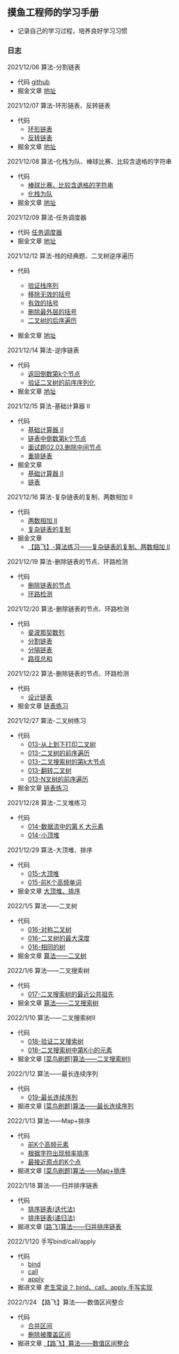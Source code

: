 ## 摸鱼工程师的学习手册
 - 记录自己的学习过程，培养良好学习习惯


### 日志
2021/12/06 算法-分割链表
  - 代码 [github](https://github.com/alienRidingCat/Study-code/blob/main/%E7%AE%97%E6%B3%95/001/001.js)
  - 掘金文章 [地址](https://juejin.cn/post/7038631690540957733)

2021/12/07 算法-环形链表、反转链表
  - 代码 
    - [环形链表](https://github.com/alienRidingCat/Study-code/blob/main/%E7%AE%97%E6%B3%95/002/002.js)
    - [反转链表](https://github.com/alienRidingCat/Study-code/blob/main/%E7%AE%97%E6%B3%95/003/003.js)
  - 掘金文章 [地址](https://juejin.cn/post/7038976115314016293)
  
2021/12/08 算法-化栈为队、棒球比赛、比较含退格的字符串
  - 代码 
    - [棒球比赛、比较含退格的字符串](https://github.com/alienRidingCat/Study-code/blob/main/%E7%AE%97%E6%B3%95/004/004.js)
    - [化栈为队](https://github.com/alienRidingCat/Study-code/blob/main/%E7%AE%97%E6%B3%95/004/004-2.js)
  - 掘金文章 [地址](https://juejin.cn/post/7039371448992923656/)

2021/12/09 算法-任务调度器
  - 代码 [任务调度器](https://github.com/alienRidingCat/Study-code/blob/main/%E7%AE%97%E6%B3%95/005/005.js)
  - 掘金文章 [地址](https://juejin.cn/post/7039744043168825357/)

2021/12/12 算法-栈的经典题、二叉树逆序遍历
  - 代码 
    - [验证栈序列](https://github.com/alienRidingCat/Study-code/blob/main/%E7%AE%97%E6%B3%95/006/006-验证栈序列.js)
    - [移除无效的括号](https://github.com/alienRidingCat/Study-code/blob/main/%E7%AE%97%E6%B3%95/006/006-移除无效的括号.js)
    - [有效的括号](https://github.com/alienRidingCat/Study-code/blob/main/%E7%AE%97%E6%B3%95/006/006-有效的括号.js)
    - [删除最外层的括号](https://github.com/alienRidingCat/Study-code/blob/main/%E7%AE%97%E6%B3%95/006/006-删除最外层的括号.js)
    - [二叉树的后序遍历](https://github.com/alienRidingCat/Study-code/blob/main/%E7%AE%97%E6%B3%95/006/006-二叉树的后序遍历.js)

  - 掘金文章 [地址](https://juejin.cn/post/7040822962999541768/)

2021/12/14 算法-逆序链表
  - 代码 
    - [返回倒数第k个节点](https://github.com/alienRidingCat/Study-code/blob/main/%E7%AE%97%E6%B3%95/007/007-返回倒数第k个节点.js)
    - [验证二叉树的前序序列化](https://github.com/alienRidingCat/Study-code/blob/main/%E7%AE%97%E6%B3%95/007/007-验证二叉树的前序序列化.js)
  - 掘金文章 [地址](https://juejin.cn/post/7041552498280103950/)

2021/12/15 算法-基础计算器 II
  - 代码 
    - [基础计算器 II](https://github.com/alienRidingCat/Study-code/blob/main/%E7%AE%97%E6%B3%95/008/008-基础计算器II.js)
    - [链表中倒数第k个节点](https://github.com/alienRidingCat/Study-code/blob/main/%E7%AE%97%E6%B3%95/008/008-链表中倒数第k个节点.js)
    - [面试题02.03.删除中间节点](https://github.com/alienRidingCat/Study-code/blob/main/%E7%AE%97%E6%B3%95/008/008-面试题02.03.删除中间节点.js)
    - [重排链表](https://github.com/alienRidingCat/Study-code/blob/main/%E7%AE%97%E6%B3%95/008/008-重排链表.js)
  - 掘金文章 
    - [基础计算器 II](https://juejin.cn/post/7041835545734938655)
    - [链表](https://juejin.cn/post/7041977575748567077/)

2021/12/16 算法-复杂链表的复制、两数相加 II
  - 代码 
    - [两数相加 II](https://github.com/alienRidingCat/Study-code/blob/main/%E7%AE%97%E6%B3%95/009/009-445.两数相加II.ts)
    - [复杂链表的复制](https://github.com/alienRidingCat/Study-code/blob/main/%E7%AE%97%E6%B3%95/009/009-复杂链表的复制.js)
  - 掘金文章 
    - [【路飞】-算法练习——复杂链表的复制、两数相加 II](https://juejin.cn/post/7042345738453385223/)

2021/12/19 算法-删除链表的节点、环路检测
  - 代码 
    - [删除链表的节点](https://github.com/alienRidingCat/Study-code/blob/main/%E7%AE%97%E6%B3%95/010/010-删除链表的节点.js)
    - [环路检测](https://github.com/alienRidingCat/Study-code/blob/main/%E7%AE%97%E6%B3%95/010/010-环路检测.js)
  
2021/12/20 算法-删除链表的节点、环路检测
  - 代码 
    - [斐波那契数列](https://github.com/alienRidingCat/Study-code/blob/main/%E7%AE%97%E6%B3%95/011/011-斐波那契数列.js)
    - [分割链表](https://github.com/alienRidingCat/Study-code/blob/main/%E7%AE%97%E6%B3%95/011/011-分割链表.js)
    - [分隔链表](https://github.com/alienRidingCat/Study-code/blob/main/%E7%AE%97%E6%B3%95/011/011-分隔链表.js)
    - [路径总和](https://github.com/alienRidingCat/Study-code/blob/main/%E7%AE%97%E6%B3%95/011/011-路径总和.js)
  
2021/12/22 算法-删除链表的节点、环路检测
  - 代码 
    - [设计链表](https://github.com/alienRidingCat/Study-code/blob/main/%E7%AE%97%E6%B3%95/012/012-设计链表.js)
  - 掘金文章 [链表练习](https://juejin.cn/post/7044567958747775007/)

2021/12/27 算法-二叉树练习
  - 代码 
    - [013-从上到下打印二叉树](https://github.com/alienRidingCat/Study-code/blob/main/%E7%AE%97%E6%B3%95/013/013-从上到下打印二叉树.js)
    - [013-二叉树的前序遍历](https://github.com/alienRidingCat/Study-code/blob/main/%E7%AE%97%E6%B3%95/013/013-二叉树的前序遍历.js)
    - [013-二叉搜索树的第k大节点](https://github.com/alienRidingCat/Study-code/blob/main/%E7%AE%97%E6%B3%95/013/013-二叉搜索树的第k大节点.js)
    - [013-翻转二叉树](https://github.com/alienRidingCat/Study-code/blob/main/%E7%AE%97%E6%B3%95/013/013-翻转二叉树.js)
    - [013-N叉树的前序遍历](https://github.com/alienRidingCat/Study-code/blob/main/%E7%AE%97%E6%B3%95/013/013-N叉树的前序遍历.js)
  - 掘金文章 [链表练习](https://juejin.cn/post/7046052285377413157/)

2021/12/28 算法-二叉堆练习
  - 代码 
    - [014-数据流中的第 K 大元素](https://github.com/alienRidingCat/Study-code/blob/main/%E7%AE%97%E6%B3%95/014/014-数据流中的第K大元素.js)
    - [014-小顶堆](https://github.com/alienRidingCat/Study-code/blob/main/%E7%AE%97%E6%B3%95/014/014-小顶堆.js)
  
2021/12/29 算法-大顶堆、排序
  - 代码 
    - [015-大顶堆](https://github.com/alienRidingCat/Study-code/blob/main/%E7%AE%97%E6%B3%95/015/015-大顶堆.js)
    - [015-前K个高频单词](https://github.com/alienRidingCat/Study-code/blob/main/%E7%AE%97%E6%B3%95/015/015-前K个高频单词.js)
  - 掘金文章 [大顶堆、排序 ](https://juejin.cn/post/7047160486055378974/)

2022/1/5 算法——二叉树
  - 代码 
    - [016-对称二叉树](https://github.com/alienRidingCat/Study-code/blob/main/%E7%AE%97%E6%B3%95/016/016-对称二叉树.js)
    - [016-二叉树的最大深度](https://github.com/alienRidingCat/Study-code/blob/main/%E7%AE%97%E6%B3%95/016/016-二叉树的最大深度.js)
    - [016-相同的树](https://github.com/alienRidingCat/Study-code/blob/main/%E7%AE%97%E6%B3%95/016/016-相同的树.js)
  - 掘金文章 [算法——二叉树 ](https://juejin.cn/post/7049740269633142820/)
  
2022/1/6 算法——二叉搜索树
  - 代码 
    - [017-二叉搜索树的最近公共祖先](https://github.com/alienRidingCat/Study-code/blob/main/%E7%AE%97%E6%B3%95/017/017-二叉搜索树的最近公共祖先.js)
  - 掘金文章 [算法——二叉搜索树 ](https://juejin.cn/post/7050132954047053855/)
  
2022/1/10 算法——二叉搜索树Ⅱ
  - 代码 
    - [018-验证二叉搜索树](https://github.com/alienRidingCat/Study-code/blob/main/%E7%AE%97%E6%B3%95/018/018-验证二叉搜索树.js)
    - [018-二叉搜索树中第K小的元素](https://github.com/alienRidingCat/Study-code/blob/main/%E7%AE%97%E6%B3%95/018/018-二叉搜索树中第K小的元素.js)
  - 掘金文章 [[菜鸟刷题]算法——二叉搜索树Ⅱ](https://juejin.cn/post/7051617836761874439/)

2022/1/12 算法——最长连续序列
  - 代码 
    - [019-最长连续序列](https://github.com/alienRidingCat/Study-code/blob/main/%E7%AE%97%E6%B3%95/019/019-最长连续序列.js)
  - 掘进文章 [[菜鸟刷题]算法——最长连续序列](https://juejin.cn/post/7052361826100576269/)

2022/1/13 算法——Map+排序
  - 代码 
    - [前K个高频元素](https://github.com/alienRidingCat/Study-code/blob/main/%E7%AE%97%E6%B3%95/020/前K个高频元素.js)
    - [根据字符出现频率排序](https://github.com/alienRidingCat/Study-code/blob/main/%E7%AE%97%E6%B3%95/020/根据字符出现频率排序.js)
    - [最接近原点的K个点](https://github.com/alienRidingCat/Study-code/blob/main/%E7%AE%97%E6%B3%95/020/最接近原点的K个点.js)
  - 掘进文章 [[菜鸟刷题]算法——Map+排序](https://juejin.cn/post/7052734418758139934/)

2022/1/18 算法——归并排序链表
  - 代码 
    - [排序链表(迭代法)](https://github.com/alienRidingCat/Study-code/blob/main/%E7%AE%97%E6%B3%95/021/排序链表(迭代法).js)
    - [排序链表(递归法)](https://github.com/alienRidingCat/Study-code/blob/main/%E7%AE%97%E6%B3%95/021/排序链表(递归法).js)
  - 掘进文章 [[路飞]算法——归并排序链表 ](https://juejin.cn/post/7054590366657282056/)

2022/1/120 手写bind/call/apply
  - 代码
    - [bind](https://github.com/alienRidingCat/Study-code/blob/main/package/bind/index.js)
    - [call](https://github.com/alienRidingCat/Study-code/blob/main/package/call/index.js)
    - [apply](https://github.com/alienRidingCat/Study-code/blob/main/package/apply/index.js)
  - 掘进文章 [老生常谈？ bind、call、apply 手写实现](https://juejin.cn/post/7055337440168378398)

2022/1/24 【路飞】算法——数值区间整合
  - 代码 
    - [合并区间](https://github.com/alienRidingCat/Study-code/blob/main/%E7%AE%97%E6%B3%95/022/合并区间.js)
    - [删除被覆盖区间](https://github.com/alienRidingCat/Study-code/blob/main/%E7%AE%97%E6%B3%95/022/删除被覆盖区间.js)
  - 掘进文章 [【路飞】算法——数值区间整合](https://juejin.cn/post/7056807594039443470/)